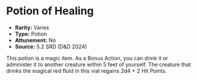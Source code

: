 # Potion of Healing

- **Rarity:** Varies
- **Type:** Potion
- **Attunement:** No
- **Source:** 5.2 SRD (D&D 2024)

This potion is a magic item. As a Bonus Action, you can drink it or administer it to another creature within 5 feet of yourself. The creature that drinks the magical red fluid in this vial regains 2d4 + 2 Hit Points.
